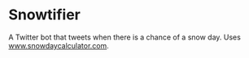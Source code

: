 # Snowtifier
A Twitter bot that tweets when there is a chance of a snow day. Uses www.snowdaycalculator.com.
